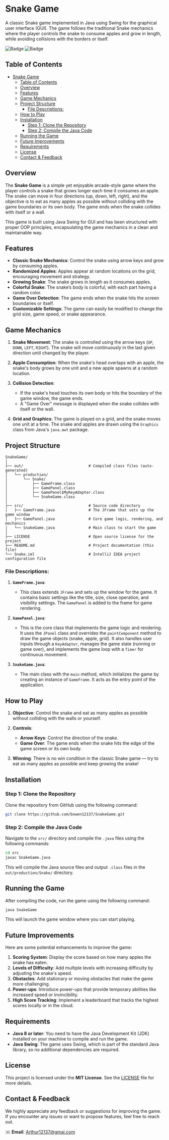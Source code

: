 
# Snake Game

A classic Snake game implemented in Java using Swing for the graphical user interface (GUI). The game follows the traditional Snake mechanics where the player controls the snake to consume apples and grow in length, while avoiding collisions with the borders or itself.

![Badge](https://img.shields.io/badge/version-1.0.0-blue) ![Badge](https://img.shields.io/badge/Java-8%2B-green)

## Table of Contents
- [Snake Game](#snake-game)
  - [Table of Contents](#table-of-contents)
  - [Overview](#overview)
  - [Features](#features)
  - [Game Mechanics](#game-mechanics)
  - [Project Structure](#project-structure)
    - [File Descriptions:](#file-descriptions)
  - [How to Play](#how-to-play)
  - [Installation](#installation)
    - [Step 1: Clone the Repository](#step-1-clone-the-repository)
    - [Step 2: Compile the Java Code](#step-2-compile-the-java-code)
  - [Running the Game](#running-the-game)
  - [Future Improvements](#future-improvements)
  - [Requirements](#requirements)
  - [License](#license)
  - [Contact \& Feedback](#contact--feedback)

## Overview

The **Snake Game** is a simple yet enjoyable arcade-style game where the player controls a snake that grows longer each time it consumes an apple. The snake can move in four directions (up, down, left, right), and the objective is to eat as many apples as possible without colliding with the game boundaries or its own body. The game ends when the snake collides with itself or a wall.

This game is built using Java Swing for GUI and has been structured with proper OOP principles, encapsulating the game mechanics in a clean and maintainable way.

## Features

- **Classic Snake Mechanics**: Control the snake using arrow keys and grow by consuming apples.
- **Randomized Apples**: Apples appear at random locations on the grid, encouraging movement and strategy.
- **Growing Snake**: The snake grows in length as it consumes apples.
- **Colorful Snake**: The snake’s body is colorful, with each part having a random color.
- **Game Over Detection**: The game ends when the snake hits the screen boundaries or itself.
- **Customizable Settings**: The game can easily be modified to change the grid size, game speed, or snake appearance.

## Game Mechanics

1. **Snake Movement**: The snake is controlled using the arrow keys (`UP`, `DOWN`, `LEFT`, `RIGHT`). The snake will move continuously in the last given direction until changed by the player.
   
2. **Apple Consumption**: When the snake's head overlaps with an apple, the snake's body grows by one unit and a new apple spawns at a random location.

3. **Collision Detection**: 
   - If the snake's head touches its own body or hits the boundary of the game window, the game ends.
   - A "Game Over" message is displayed when the snake collides with itself or the wall.

4. **Grid and Graphics**: The game is played on a grid, and the snake moves one unit at a time. The snake and apples are drawn using the `Graphics` class from Java's `java.awt` package.

## Project Structure

```
SnakeGame/
│
├── out/                             # Compiled class files (auto-generated)
│   └── production/
│       └── Snake/
│           ├── GameFrame.class
│           ├── GamePanel.class
│           ├── GamePanel$MyKeyAdapter.class
│           └── SnakeGame.class
│
├── src/                             # Source code directory
│   ├── GameFrame.java               # The JFrame that sets up the game window
│   ├── GamePanel.java               # Core game logic, rendering, and mechanics
│   └── SnakeGame.java               # Main class to start the game
│
├── LICENSE                          # Open source license for the project
├── README.md                        # Project documentation (this file)
└── Snake.iml                        # IntelliJ IDEA project configuration file
```

### File Descriptions:

1. **`GameFrame.java`**:
   - This class extends `JFrame` and sets up the window for the game. It contains basic settings like the title, size, close operation, and visibility settings. The `GamePanel` is added to the frame for game rendering.

2. **`GamePanel.java`**:
   - This is the core class that implements the game logic and rendering. It uses the `JPanel` class and overrides the `paintComponent` method to draw the game objects (snake, apple, grid). It also handles user inputs through a `KeyAdapter`, manages the game state (running or game over), and implements the game loop with a `Timer` for continuous movement.

3. **`SnakeGame.java`**:
   - The main class with the `main` method, which initializes the game by creating an instance of `GameFrame`. It acts as the entry point of the application.

## How to Play

1. **Objective**: Control the snake and eat as many apples as possible without colliding with the walls or yourself.
   
2. **Controls**:
   - **Arrow Keys**: Control the direction of the snake.
   - **Game Over**: The game ends when the snake hits the edge of the game screen or its own body.

3. **Winning**: There is no win condition in the classic Snake game — try to eat as many apples as possible and keep growing the snake!

## Installation

### Step 1: Clone the Repository

Clone the repository from GitHub using the following command:
```bash
git clone https://github.com/bowen12137/SnakeGame.git
```

### Step 2: Compile the Java Code

Navigate to the `src/` directory and compile the `.java` files using the following commands:
```bash
cd src
javac SnakeGame.java
```

This will compile the Java source files and output `.class` files in the `out/production/Snake/` directory.

## Running the Game

After compiling the code, run the game using the following command:
```bash
java SnakeGame
```

This will launch the game window where you can start playing.


## Future Improvements

Here are some potential enhancements to improve the game:

1. **Scoring System**: Display the score based on how many apples the snake has eaten.
2. **Levels of Difficulty**: Add multiple levels with increasing difficulty by adjusting the snake's speed.
3. **Obstacles**: Add stationary or moving obstacles that make the game more challenging.
4. **Power-ups**: Introduce power-ups that provide temporary abilities like increased speed or invincibility.
5. **High Score Tracking**: Implement a leaderboard that tracks the highest scores locally or in the cloud.

## Requirements

- **Java 8 or later**: You need to have the Java Development Kit (JDK) installed on your machine to compile and run the game.
- **Java Swing**: The game uses Swing, which is part of the standard Java library, so no additional dependencies are required.

## License

This project is licensed under the **MIT License**. See the [LICENSE](LICENSE) file for more details.

## Contact & Feedback

We highly appreciate any feedback or suggestions for improving the game. If you encounter any issues or want to propose features, feel free to reach out.

✉️ **Email**: Arthur12137@gmai.com
